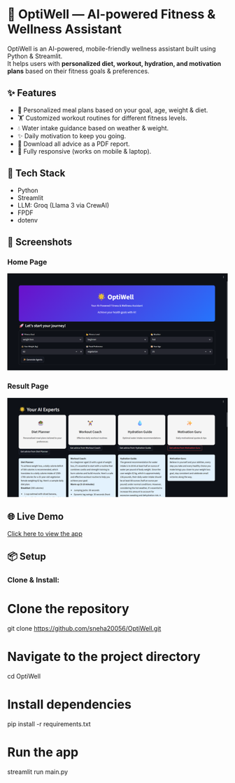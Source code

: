 # 🌟 OptiWell — AI-powered Fitness & Wellness Assistant

OptiWell is an AI-powered, mobile-friendly wellness assistant built using Python & Streamlit.  
It helps users with **personalized diet, workout, hydration, and motivation plans** based on their fitness goals & preferences.

## ✨ Features
- 🎯 Personalized meal plans based on your goal, age, weight & diet.
- 🏋️ Customized workout routines for different fitness levels.
- 💧 Water intake guidance based on weather & weight.
- ✨ Daily motivation to keep you going.
- 📄 Download all advice as a PDF report.
- 📱 Fully responsive (works on mobile & laptop).

## 🚀 Tech Stack
- Python
- Streamlit
- LLM: Groq (Llama 3 via CrewAI)
- FPDF
- dotenv


## 📸 Screenshots

### Home Page
![Home](screenshot/HOME_PAGE.png)

### Result Page
![Result](screenshot/RESULT_SCREEN.png)


## 🌐 Live Demo
[Click here to view the app](https://optiwell.onrender.com/)


## 📦 Setup

### Clone & Install:

# Clone the repository
git clone https://github.com/sneha20056/OptiWell.git

# Navigate to the project directory
cd OptiWell

# Install dependencies
pip install -r requirements.txt


# Run the app
streamlit run main.py
